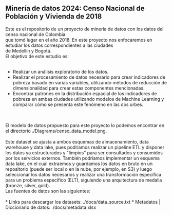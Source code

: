 ## Minería de datos 2024: Censo Nacional de Población y Vivienda de 2018

Este es el repositorio de un proyecto de minería de datos con los datos del censo nacional de Colombia</br >
que tomó lugar en el año 2018. En este proyecto nos enfocaremos en estudiar los datos correspondientes a las ciudades</br >
de Medellín y Bogotá. 
</br >
El objetivo de este estudio es:</br >
</br >
- Realizar un análisis exploratorio de los datos.
- Realizar el procesamiento de datos necesario para crear indicadores de pobreza basado en varias variables, utilizando métodos de reducción de dimensionalidad para crear estas componentes mencionadas.
- Encontrar patrones en la distribución espacial de los indicadores de pobreza en ambas ciudades utilizando modelos de Machine Learning y comparar cómo se presenta este fenómeno en las dos urbes.
</br >
</br >
El modelo de datos propuesto para este proyecto lo podemos encontrar en el directorio ./Diagrams/censo_data_model.png.
</br >
</br >
Este dataset se ajusta a ambos esquemas de almacenamiento, data warehouse y data lake, pues podríamos realizar un pipeline ETL y disponer los datos ya estructurados y "limpios" para ser consultados y consumidos por los servicios externos. También podríamos implementar un esquema data lake, en el cual extraemos y guardamos los datos en bruto en un repositorio (puede ser local o en la nube, por ejemplo, en S3) y luego seleccionar los datos necesarios y realizar una transformación específica para un problema específico (ELT), siguiendo una arquitectura de medalla (bronze, silver, gold). 
</br >
Las fuentes de datos son las siguientes:
</br >
</br >
* Links para descargar los datasets: ./docs/data_source.txt
* Metadatos | Diccionario de datos: ./docs/metadata.xlsx
